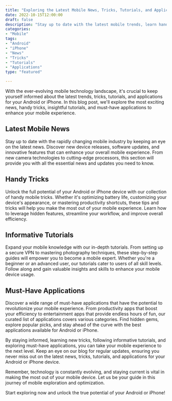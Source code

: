 ```yaml
--- 
title: "Exploring the Latest Mobile News, Tricks, Tutorials, and Applications" 
date: 2022-10-15T12:00:00 
draft: false 
description: "Stay up to date with the latest mobile trends, learn handy tricks, find helpful tutorials, and discover must-have applications for your Android or iPhone device." 
categories: 
- "Mobile" 
tags: 
- "Android" 
- "iPhone" 
- "News" 
- "Tricks" 
- "Tutorials" 
- "Applications" 
type: "featured" 

---
```


With the ever-evolving mobile technology landscape, it's crucial to keep yourself informed about the latest trends, tricks, tutorials, and applications for your Android or iPhone. In this blog post, we'll explore the most exciting news, handy tricks, insightful tutorials, and must-have applications to enhance your mobile experience.

## Latest Mobile News

Stay up to date with the rapidly changing mobile industry by keeping an eye on the latest news. Discover new device releases, software updates, and innovative features that can enhance your overall mobile experience. From new camera technologies to cutting-edge processors, this section will provide you with all the essential news and updates you need to know.

## Handy Tricks

Unlock the full potential of your Android or iPhone device with our collection of handy mobile tricks. Whether it's optimizing battery life, customizing your device's appearance, or mastering productivity shortcuts, these tips and tricks will help you make the most out of your mobile experience. Learn how to leverage hidden features, streamline your workflow, and improve overall efficiency.

## Informative Tutorials

Expand your mobile knowledge with our in-depth tutorials. From setting up a secure VPN to mastering photography techniques, these step-by-step guides will empower you to become a mobile expert. Whether you're a beginner or an advanced user, our tutorials cater to users of all skill levels. Follow along and gain valuable insights and skills to enhance your mobile device usage.

## Must-Have Applications

Discover a wide range of must-have applications that have the potential to revolutionize your mobile experience. From productivity apps that boost your efficiency to entertainment apps that provide endless hours of fun, our curated list of applications covers various categories. Find hidden gems, explore popular picks, and stay ahead of the curve with the best applications available for Android or iPhone.

By staying informed, learning new tricks, following informative tutorials, and exploring must-have applications, you can take your mobile experience to the next level. Keep an eye on our blog for regular updates, ensuring you never miss out on the latest news, tricks, tutorials, and applications for your Android or iPhone device.

Remember, technology is constantly evolving, and staying current is vital in making the most out of your mobile device. Let us be your guide in this journey of mobile exploration and optimization.

Start exploring now and unlock the true potential of your Android or iPhone!
